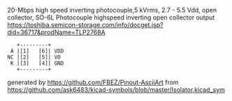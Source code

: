 20-Mbps high speed inverting photocouple,5 kVrms, 2.7 - 5.5 Vdd, open collector, SO-6L
Photocouple highspeed inverting open collector output
https://toshiba.semicon-storage.com/info/docget.jsp?did=36717&prodName=TLP2768A


	   +---------+
	 A |[1]   [6]| VDD
	NC |[2]   [5]| VO
	 K |[3]   [4]| GND
	   +---------+


generated by https://github.com/FBEZ/Pinout-AsciiArt from https://github.com/ask6483/kicad-symbols/blob/master/Isolator.kicad_sym